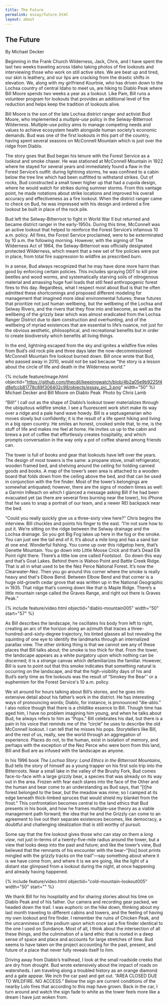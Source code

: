 ```yaml
---
title: The Future
permalink: essay/future.html
layout: about
---
```

<!-- Output copied to clipboard! -->

## The Future

By Michael Decker

Beginning in the Frank Church Wilderness, Jack, Chris, and I have spent the last two weeks traveling across Idaho taking photos of fire lookouts and interviewing those who work on still active sites. We are beat up and tired, our skin is leathery, and our lips are cracking from the drastic shifts in elevation. We, along with my girlfriend Kourtnie, who has driven down to the Lochsa country of central Idaho to meet us, are hiking to Diablo Peak where Bill Moore spends two weeks a year as a lookout. Like Pam, Bill runs a volunteer program for lookouts that provides an additional level of fire reduction and helps keep the tradition of lookouts alive.

Bill Moore is the son of the late Lochsa district ranger and activist Bud Moore, who implemented a _multiple-use_ policy in the Selway-Bitterroot Wilderness. Multiple-use policy aims to manage competing needs and values to achieve ecosystem health alongside human society’s economic demands. Bud was one of the first lookouts in this part of the country, having spent several seasons on McConnell Mountain which is just over the ridge from Diablo. 

The story goes that Bud began his tenure with the Forest Service as a lookout and smoke chaser. He was stationed at McConnell Mountain in 1922 where he stayed for several years and immediately found a flaw in the Forest Service’s outfit: during lightning storms, he was confined to a cabin below the tree line which had been outfitted to withstand strikes. Out of rocks, Bud constructed a small tower higher up that had a cupola design, where he would watch for strikes during summer storms. From this vantage point, he made notations about strike locations and improved his overall accuracy and effectiveness as a fire lookout. When the district ranger came to check on Bud, he was impressed with his design and ordered a fire lookout be built in place of the rock pile. 

Bud left the Selway-Bitterroot to fight in World War II but returned and became district ranger in the early-1950s. During this time, McConnell was an active lookout that helped to reinforce the Forest Service’s infamous 10 a.m. policy. All fires, the Forest Service proclaimed, were to be exterminated by 10 a.m. the following morning. However, with the signing of The Wilderness Act of 1964, the Selway-Bitterroot was officially designated protected Wilderness, which meant that a new set of fire policies were put in place, from total fire suppression to wildfire as prescribed burn.

In a sense, Bud always recognized that he may have done more harm than good by enforcing certain policies. This includes spraying DDT to kill pine beetles and wood worms, and systematically starving soils of nitrogenous material and amassing huge fuel loads that still feed anthropogenic forest fires to this day. Regardless, what I respect most about Bud is that he often admitted these shortcomings and proposed different modeling for management that imagined more ideal environmental futures; these futures that prioritize not just human wellbeing, but the wellbeing of the Lochsa and Selway Rivers, and the rivers that they flow into and become, as well as the wellbeing of the grizzly bear which was almost eradicated from the Lochsa Ranger District due to dam construction and overhunting, and of the wellbeing of myriad existences that are essential to life’s nuance, not just for the obvious aesthetic, philosophical, and recreational benefits but in order to create biodiversity which benefits all living things.

In the end, lightning escaped from the sky and ignites a wildfire five miles from Bud’s old rock pile and three days later the now-decommissioned McConnell Mountain fire lookout burned down. Bill once wrote that Bud, who passed away in 2010, would not be sad because “the story is a lesson about the circle of life and death in the Wilderness world.” 

{% include feature/image.html objectid="https://github.com/thecdil/keepingwatch/blob/4b2a05e9b9225f4d8efccb81778c89f306402c98/objects/essay_pic_3.png" width="50" %}
Michael Decker and Bill Moore on Diablo Peak 
Photo by Chris Lamb

“Bill!” I call out as the shape of Diablo’s lookout tower materializes through the ubiquitous wildfire smoke. I see a fluorescent work shirt make its way over a ridge and a pale hand wave howdy. Bill is a septuagenarian who moves slowly but confidently; it is the result of a life spent hiking and living in a big open country. He smiles an honest, crooked smile that, to me, is the stuff of life and makes me feel at home. He invites us up to the cabin and brews a pot of coffee that effortlessly creates hospitality, and which prompts conversation in the way only a pot of coffee shared among friends can.  

The tower is full of books and gear that lookouts have left over the years. The design of most towers is the same: a propane stove, small refrigerator, wooden framed bed, and shelving around the ceiling for holding canned goods and books. A map of the tower’s seen area is attached to a wooden board that folds down from the ceiling above the bed, and that can be used in conjunction with the fire finder. Most of the tower’s belongings are somewhat antiquated; however, there are the signs of modern times as well: a Garmin InReach on which I glanced a message asking Bill if he had been evacuated yet (as there are several fires burning near the tower), his iPhone that he uses to snap a portrait of our team, and a newer REI backpack near the bed. 

“Could you really quickly give us a three-sixty view here?” Chris begins the interview. Bill chuckles and points his finger to the east. “I’m not sure how to put it. We’re sitting on the ridge between the Selway drainage and the Lochsa drainage. So you got Big Fog lakes up here in the fog or the smoke. You can just see the tail end of it. It’s about a mile long and has a sand bar at one end. Wonderful fishing. You come up over this ridgetop here, that’s Genette Mountain. You go down into Little Moose Crick and that’s Dead Elk Point right there. There’s a little low one called Footstool.  Go down this way and that’s Goat Lakes. Behind them is Wahoo Point and Battle Creek Ridge. That is all in what used to be the Nez Perce National Forest. It’s now the Clearwater-Nez. Then you go around this corner where the smoke is really heavy and that's Elbow Bend. Between Elbow Bend and that corner is a huge old-growth cedar grove that was written up in the National Geographic in 1935. That ridge that’s coming down like that is Maple Ridge. There’s a little mountain range called the Graves Range, and right out there is Graves Peak.”

{% include feature/video.html objectid="diablo-mountain005" width="50" start="57" %}

As Bill describes the landscape, he oscillates his body from left to right, creating an arc of the horizon along an azimuth that traces a three-hundred-and-sixty-degree trajectory, his tinted glasses all but revealing the squinting of one eye to identify the landmarks through an internalized parallax view. The other striking thing is that we cannot see any of these places that Bill talks about; the smoke is too thick for that. From the tower, the landscape appears as a white purgatory upon which nothing can be discerned; it is a _strange_ canvas which defamiliarizes the familiar. However, Bill is sure to point out that this smoke indicates that something natural is occurring on the landscape, and that the high-visibility days of his and Bud’s early time as fire lookouts was the result of “Smokey the Bear'' or a euphemism for the Forest Service's 10 a.m. policy. 

We sit around for hours talking about Bill’s stories, and he goes into extensive detail about his father’s work in the district. He has interesting ways of pronouncing words; Diablo, for instance, is pronounced “die-ablo.” I also notice though that there is a childlike essence to Bill. Though time has aged him, I have no problem imagining him young, and when he talks about Bud, he always refers to him as “Pops.” Bill celebrates his dad, but there is a pain in his voice that reminds me of the “circle” he uses to describe the old McConnell lookout. I can tell that he misses his pops. Storytellers like Bill, and the rest of us, really, see the world through an aggregation of experience. Places do not, to the human, exist in isolation of memory, and perhaps with the exception of the Nez Perce who were born from this land, Bill and Bud are as infused with the landscape as anyone. 

In his 1996 book _The Lochsa Story: Land Ethics in the Bitterroot Mountains_, Bud tells the story of himself as a young trapper on his first solo trip into the Bitterroots. Near a small lake in the valley of the Brushy Fork, Bud comes face-to-face with a large grizzly bear, a species that was already on its way out in the area. Frozen with fear each stares into the face of the Other and the human and bear come to an understanding as Bud says, that “[t]he forest belonged to the bear, but the meadow was mine; so I camped at its edge beneath thick-limbed spruces that would shield my blanket from the frost.” This confrontation becomes central to the land ethics that Bud presents in his book, and how he frames multiple-use theory as a viable management path forward; the idea that he and the Grizzly can come to an agreement to live out their separate existences becomes, like  democracy, a doubtful and challenging idealization that is still worthy of pursuit. 

Some say that the fire lookout gives those who can stay on them a _long view_, not just in-terms of a twenty-five-mile radius around the tower, but a view that looks deep into the past and future; and like the tower’s view, Bud believed that the remnants of his encounter with the bear–“[his] boot prints mingled with the grizzly tracks on the trail”—say something about where it is we have come from, and where it is we are going, like the light of a distant star glimpsed from a lookout during the night, at once happening and already having happened. 

{% include feature/video.html objectid="cold-mountain-lookout005" width="50" start="" %}

We thank Bill for his hospitality and for sharing stories about his time on Diablo Peak and of his father. Our camera and recording gear packed, we headed down the trail. I was euphoric on the hike down, thinking about my last month traveling to different cabins and towers, and the feeling of having my own lookout and fire finder. I remember the ruins of Chicken Peak, and the uncanniness of the podium upon which once sat a fire finder identical to the one I used on Sundance. Most of all, I think about the intersection of all these things, and the culmination of a land ethic that is rooted in a deep sense of space and place and accounts for large stretches of time. Bud seems to have taken on the project accounting for the past, present, and future of a place that never fully reveals itself to him. 

Driving away from Diablo’s trailhead, I look at the small roadside creeks that are dry from drought. Bud wrote extensively about the impact of roads on watersheds. I am traveling along a troubled history as an orange diamond and a gate appear. We inch the car past and get out. “AREA CLOSED DUE TO WILDFIRE. NO ACCESS.” Below the sign are current conditions of the nearby Lolo fires that according to this map have grown. Back in the car, I turn around and watch the sign fade to white as the tower feels more like a dream I have just woken from. 
